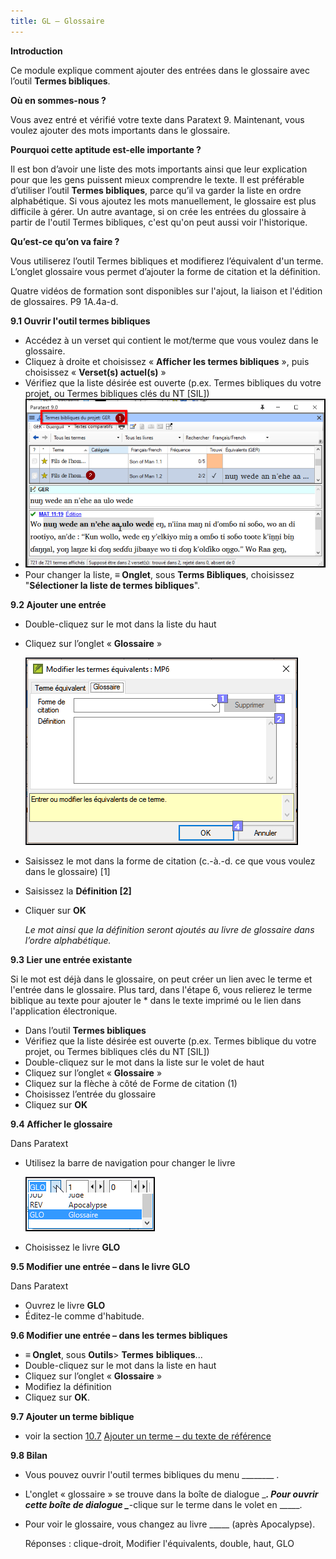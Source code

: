 ```yaml
---
title: GL – Glossaire
---
```

**Introduction**

Ce module explique comment ajouter des entrées dans le glossaire avec l’outil **Termes bibliques**.

**Où en sommes-nous ?**

Vous avez entré et vérifié votre texte dans Paratext 9. Maintenant, vous voulez ajouter des mots importants dans le glossaire.

**Pourquoi cette aptitude est-elle importante ?**

Il est bon d’avoir une liste des mots importants ainsi que leur explication pour que les gens puissent mieux comprendre le texte. Il est préférable d’utiliser l’outil **Termes bibliques**, parce qu’il va garder la liste en ordre alphabétique. Si vous ajoutez les mots manuellement, le glossaire est plus difficile à gérer. Un autre avantage, si on crée les entrées du glossaire à partir de l'outil Termes bibliques, c'est qu'on peut aussi voir l'historique.

**Qu’est-ce qu’on va faire ?**

Vous utiliserez l’outil Termes bibliques et modifierez l’équivalent d'un terme. L’onglet glossaire vous permet d’ajouter la forme de citation et la définition.

Quatre vidéos de formation sont disponibles sur l'ajout, la liaison et l'édition de glossaires. P9 1A.4a-d.

**9.1 Ouvrir l'outil termes bibliques**

-   Accédez à un verset qui contient le mot/terme que vous voulez dans le glossaire.
-   Cliquez à droite et choisissez « **Afficher les termes bibliques** », puis choisissez « **Verset(s) actuel(s)** »
-   Vérifiez que la liste désirée est ouverte (p.ex. Termes bibliques du votre projet, ou Termes bibliques clés du NT [SIL])
-   ![](media/93e1fe70671407bd8f9604460a7ebb4a.png)
-   Pour changer la liste, **≡ Onglet**, sous **Terms Bibliques**, choisissez "**Sélectioner la liste de termes bibliques**".

**9.2 Ajouter une entrée**

-   Double-cliquez sur le mot dans la liste du haut
-   Cliquez sur l’onglet « **Glossaire** »

    ![](media/fd3567a645efc61883dee75bd6b492db.png)

-   Saisissez le mot dans la forme de citation (c.-à.-d. ce que vous voulez dans le glossaire) [1]
-   Saisissez la **Définition [2]**
-   Cliquer sur **OK**

    *Le mot ainsi que la définition seront ajoutés au livre de glossaire dans l’ordre alphabétique.*

**9.3 Lier une entrée existante**

Si le mot est déjà dans le glossaire, on peut créer un lien avec le terme et l'entrée dans le glossaire. Plus tard, dans l'étape 6, vous relierez le terme biblique au texte pour ajouter le \* dans le texte imprimé ou le lien dans l'application électronique.

-   Dans l’outil **Termes bibliques**
-   Vérifiez que la liste désirée est ouverte (p.ex. Termes biblique du votre projet, ou Termes bibliques clés du NT [SIL])
-   Double-cliquez sur le mot dans la liste sur le volet de haut
-   Cliquez sur l’onglet « **Glossaire** »
-   Cliquez sur la flèche à côté de Forme de citation (1)
-   Choisissez l’entrée du glossaire
-   Cliquez sur **OK**

**9.4 Afficher le glossaire**

Dans Paratext

-   Utilisez la barre de navigation pour changer le livre

    ![](media/f8f0c92eaf0b5d56e4b7b300a8d5bf04.png)

-   Choisissez le livre **GLO**

**9.5 Modifier une entrée – dans le livre GLO**

Dans Paratext

-   Ouvrez le livre **GLO**
-   Éditez-le comme d'habitude.

**9.6 Modifier une entrée – dans les termes bibliques**

-   **≡ Onglet**, sous **Outils**\> **Termes** **bibliques**...
-   Double-cliquez sur le mot dans la liste en haut
-   Cliquez sur l’onglet « **Glossaire** »
-   Modifiez la définition
-   Cliquez sur **OK**.

**9.7 Ajouter un terme biblique**

-   voir la section [10.7](#sAddATerm) [Ajouter un terme – du texte de référence](#sAddATerm)

**9.8 Bilan**

-   Vous pouvez ouvrir l'outil termes bibliques du menu \_______\_ .
-   L'onglet « glossaire » se trouve dans la boîte de dialogue \________. Pour ouvrir cette boîte de dialogue \________-clique sur le terme dans le volet en \_____.
-   Pour voir le glossaire, vous changez au livre \____\_ (après Apocalypse).

    Réponses : clique-droit, Modifier l'équivalents, double, haut, GLO
